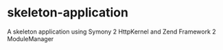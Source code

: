 # skeleton-application
A skeleton application using Symony 2 HttpKernel and Zend Framework 2 ModuleManager

